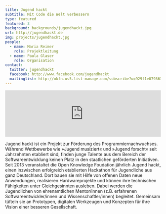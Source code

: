 ```yaml
---
title: Jugend hackt
subtitle: Mit Code die Welt verbessern
type: featured
featured: 3
background: backgrounds/jugendhackt.jpg
url: http://jugendhackt.de
img: projects/jugendhackt.jpg
people:
  - name: Maria Reimer
    role: Projektleitung
  - name: Paula Glaser
    role: Organisation
contact:
  twitter: jugendhackt
  facebook: http://www.facebook.com/jugendhackt
  mailinglist: http://okfn.us5.list-manage.com/subscribe?u=929f1e07936386d34833e20d1&id=47735af82e
---
```


<iframe src="https://player.vimeo.com/video/83837106" width="100%" frameborder="0" webkitallowfullscreen mozallowfullscreen allowfullscreen></iframe>

Jugend hackt ist ein Projekt zur Förderung des Programmiernachwuchses. Während Wettbewerbe wie »Jugend musiziert« und »Jugend forscht« seit Jahrzehnten etabliert sind, finden junge Talente aus dem Bereich der Softwareentwicklung keinen Platz in den staatlichen geförderten Initiativen. Seit 2013 veranstaltet die Open Knowledge Foudation jährlich Jugend hackt, einen inzwischen erfolgreich etablierten Hackathon für Jugendliche aus ganz Deutschland. Dort bauen sie mit Hilfe von offenen Daten neue Anwendungen, realisieren Hardwareprojekte und können ihre technischen Fähigkeiten unter Gleichgesinnten ausleben. Dabei werden die Jugendlichen von ehrenamtlichen Mentor/innen (z.B. erfahrenen Softwareentwickler/innen und Wissenschaftler/innen) begleitet. Gemeinsam tüfteln sie an Prototypen, digitalen Werkzeugen und Konzepten für ihre Vision einer besseren Gesellschaft.
